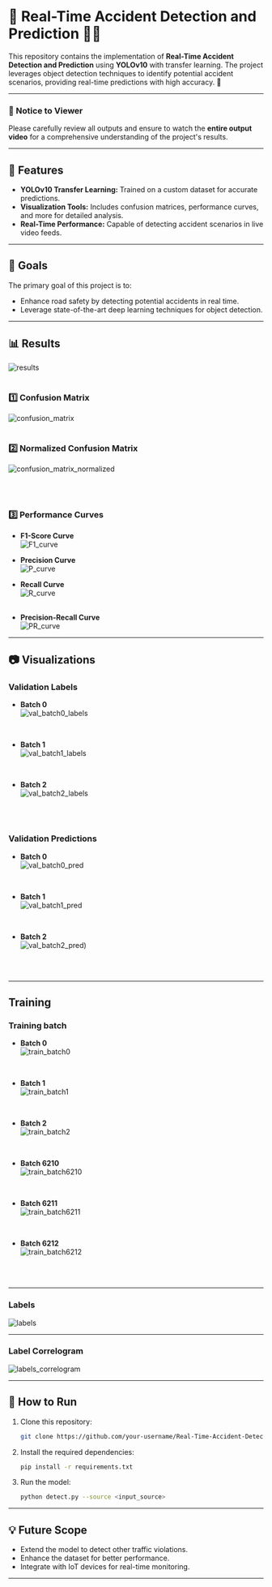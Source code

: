 # 🚦 Real-Time Accident Detection and Prediction 🚗💥

This repository contains the implementation of **Real-Time Accident Detection and Prediction** using **YOLOv10** with transfer learning. The project leverages object detection techniques to identify potential accident scenarios, providing real-time predictions with high accuracy. 🚀

---

### 🚨 Notice to Viewer  

Please carefully review all outputs and ensure to watch the **entire output video** for a comprehensive understanding of the project's results.  

---

## 📌 Features  
- **YOLOv10 Transfer Learning:** Trained on a custom dataset for accurate predictions.  
- **Visualization Tools:** Includes confusion matrices, performance curves, and more for detailed analysis.  
- **Real-Time Performance:** Capable of detecting accident scenarios in live video feeds.  

---

## 🎯 Goals  
The primary goal of this project is to:  
- Enhance road safety by detecting potential accidents in real time.  
- Leverage state-of-the-art deep learning techniques for object detection.  

---

## 📊 Results  

![results](https://github.com/user-attachments/assets/4763f5ec-2836-499c-ab92-f7f554767498)
<br><br>

### 1️⃣ Confusion Matrix  
 
![confusion_matrix](https://github.com/user-attachments/assets/79042684-c118-449d-a5cb-879d9fcc7672)
<br><br>

### 2️⃣ Normalized Confusion Matrix  
![confusion_matrix_normalized](https://github.com/user-attachments/assets/eec700fd-96f4-443c-b022-86fa967f9d13)  

<br><br>

### 3️⃣ Performance Curves  

- **F1-Score Curve**  
![F1_curve](https://github.com/user-attachments/assets/b8f63774-7d9f-4969-b745-df41291786cc) 
  <br>

- **Precision Curve**  
  ![P_curve](https://github.com/user-attachments/assets/6a2f5556-88a8-46df-8e21-57555045ed25) 
  <br>

- **Recall Curve**  
  ![R_curve](https://github.com/user-attachments/assets/92e027f1-2867-4329-8859-f8b3087029e9)  
  <br>

- **Precision-Recall Curve**  
  ![PR_curve](https://github.com/user-attachments/assets/e7c2b335-a262-45d3-ae9e-ca4a25c07d90)    

---

## 📷 Visualizations  

### Validation Labels  

- **Batch 0**  
  ![val_batch0_labels](https://github.com/user-attachments/assets/69dfa5f2-a968-4515-bdf6-48c5c57ec19d)  

  <br>

- **Batch 1**  
  ![val_batch1_labels](https://github.com/user-attachments/assets/09c56e8c-9fe2-4485-b24a-0e48198756d6)  

  <br>

- **Batch 2**  
  ![val_batch2_labels](https://github.com/user-attachments/assets/9b0dc91a-9e20-41bf-a6a7-aa0bf8af0fc1)  

  <br><br>

### Validation Predictions  

- **Batch 0**  
  ![val_batch0_pred](https://github.com/user-attachments/assets/149ae29f-c9ce-41ee-8898-730881fc7651)  

  <br>

- **Batch 1**  
  ![val_batch1_pred](https://github.com/user-attachments/assets/002597d6-65a2-4be5-8b95-9045bc7b9304)  

  <br>

- **Batch 2**  
  ![val_batch2_pred](https://github.com/user-attachments/assets/ff76ce82-4aff-4379-bca9-931d4260b2a7))  

  <br><br>
---
## Training

### Training batch

- **Batch 0**  
  ![train_batch0](https://github.com/user-attachments/assets/da08a1e5-0091-48bb-8366-120605539786) 

  <br>

- **Batch 1**  
  ![train_batch1](https://github.com/user-attachments/assets/0b152186-3ea2-4833-be79-773bdbc27a3e) 

  <br>

- **Batch 2**  
  ![train_batch2](https://github.com/user-attachments/assets/a89b3555-5f86-4695-988e-1c5506818b49)

  <br> 

- **Batch 6210**  
 ![train_batch6210](https://github.com/user-attachments/assets/72cae5b2-4dae-4f6c-a7b1-955edd31b3e1)   

  <br>

- **Batch 6211**  
  ![train_batch6211](https://github.com/user-attachments/assets/826baf02-4dca-4008-86ec-432b93a4f268)  

  <br>

- **Batch 6212**  
  ![train_batch6212](https://github.com/user-attachments/assets/5f2adcf6-6c70-489c-98b3-a4a5c2ee8bb2)  

  <br><br>
---

### Labels
![labels](https://github.com/user-attachments/assets/91135f60-5f4b-459b-84ab-19275e7c12eb)
 
---

### Label Correlogram  
![labels_correlogram](https://github.com/user-attachments/assets/66abbc0f-51b9-415a-854d-4d9e4122f1f6)  

---

## 🚀 How to Run  
1. Clone this repository:  
   ```bash
   git clone https://github.com/your-username/Real-Time-Accident-Detection-and-Prediction.git
   ```  
2. Install the required dependencies:  
   ```bash
   pip install -r requirements.txt
   ```  
3. Run the model:  
   ```bash
   python detect.py --source <input_source>
   ```  
---

## 💡 Future Scope  
- Extend the model to detect other traffic violations.  
- Enhance the dataset for better performance.  
- Integrate with IoT devices for real-time monitoring.  

---

